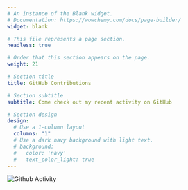```yaml
---
# An instance of the Blank widget.
# Documentation: https://wowchemy.com/docs/page-builder/
widget: blank

# This file represents a page section.
headless: true

# Order that this section appears on the page.
weight: 21

# Section title
title: GitHub Contributions

# Section subtitle
subtitle: Come check out my recent activity on GitHub

# Section design
design:
  # Use a 1-column layout
  columns: "1"
  # Use a dark navy background with light text.
  # background:
  #   color: 'navy'
  #   text_color_light: true
---
```

<img src="https://ghchart.rshah.org/523A28/BriceonWiley" alt="Github Activity">
